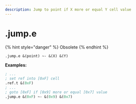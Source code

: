 ```yaml
---
description: Jump to point if X more or equal Y cell value
---
```


# .jump.e

{% hint style="danger" %}
Obsolete
{% endhint %}

```scheme
.jump.e &(point) ~- &(X) &(Y)
```

**Examples:**

```scheme
; ...
; set ref into [0xF] cell
.ref.t &(0xF)
; ...
; goto [0xF] if [0x9] more or equal [0x7] value
.jump.e &(0xF) ~- &(0x9) &(0x7)
```

